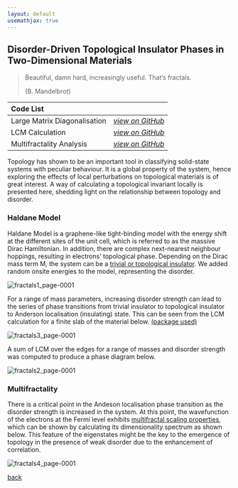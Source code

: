 ```yaml
---
layout: default
usemathjax: true
---
```


## Disorder-Driven Topological Insulator Phases in Two-Dimensional Materials

> Beautiful, damn hard, increasingly useful. That’s fractals. 
> 
> (B. Mandelbrot)

| Code List    |                   | 
|:-------------|:------------------|
| Large Matrix Diagonalisation | [_view on GitHub_](https://github.com/KsenijaKovalenka/ksenijakovalenka.github.io/tree/main/ksenija)|
| LCM Calculation | [_view on GitHub_](https://github.com/KsenijaKovalenka/ksenijakovalenka.github.io/tree/main/chern%20marker) |
| Multifractality Analysis | [_view on GitHub_](https://github.com/KsenijaKovalenka/ksenijakovalenka.github.io/tree/main/multifractals) | 

Topology has shown to be an important tool in classifying solid-state systems with peculiar behaviour. 
It is a global property of the system, hence exploring the effects of local perturbations on topological materials is of great interest. 
A way of calculating a topological invariant locally is presented here, shedding light on the relationship between topology and disorder.

### Haldane Model

Haldane Model is a graphene-like tight-binding model with the energy shift at the different sites of the unit cell, which is referred to as the massive 
Dirac Hamiltonian. In addition, there are complex next-nearest neighbour hoppings, resulting in electrons’ topological phase. Depending on the 
Dirac mass term M, the system can be a [trivial or topological insulator](https://journals.aps.org/prl/abstract/10.1103/PhysRevLett.61.2015). We added random onsite energies to the model, representing the 
disorder. 

![fractals1_page-0001](https://github.com/user-attachments/assets/63913806-3556-42f2-ba64-8d4659cc889d)

For a range of mass parameters, increasing disorder strength can lead to the series of phase transitions from trivial insulator to 
topological insulator to Anderson localisation (insulating) state. This can be seen from the LCM calculation for a finite slab of the material below. [ (package used) ](https://github.com/roberta-favata/spinv?tab=%20readme-ov-file,%20accessed:%202023-04-10)

![fractals3_page-0001](https://github.com/user-attachments/assets/1e000159-05c2-4b0a-a4d7-c6db8dec72f3)

A sum of LCM over the edges for a range of masses and disorder strength was computed to 
produce a phase diagram below.

![fractals2_page-0001](https://github.com/user-attachments/assets/9fbfe3c0-0758-45a4-aacc-7f9153677b43)

### Multifractality

There is a critical point in the Andeson localisation phase transition as the disorder strength is increased in the system. At this point, the wavefunction of the electrons at the Fermi level exhibits [multifractal scaling properties](https://en.wikipedia.org/wiki/Multifractal_system), which can be shown by calculating its dimensionality spectrum as shown below. This feature of the eigenstates might be the key to the emergence of topology in the presence of weak disorder due to the enhancement of correlation.

![fractals4_page-0001](https://github.com/user-attachments/assets/4c05193f-2e77-4521-af06-a0e461d97947)

[back](./)
